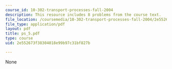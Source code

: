```yaml
---
course_id: 10-302-transport-processes-fall-2004
description: This resource includes 8 problems from the course text.
file_location: /coursemedia/10-302-transport-processes-fall-2004/2e552673f38304018e99b97c31bf827b_ps_5.pdf
file_type: application/pdf
layout: pdf
title: ps_5.pdf
type: course
uid: 2e552673f38304018e99b97c31bf827b

---
```

None